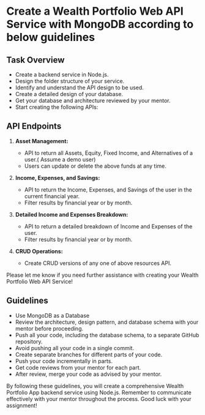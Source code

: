 # Create a Wealth Portfolio Web API Service with MongoDB according to below guidelines

## Task Overview

- Create a backend service in Node.js.
- Design the folder structure of your service.
- Identify and understand the API design to be used.
- Create a detailed design of your database.
- Get your database and architecture reviewed by your mentor.
- Start creating the following APIs:

## API Endpoints

1. **Asset Management:**
   - API to return all Assets, Equity, Fixed Income, and Alternatives of a user.( Assume a demo user)
   - Users can update or delete the above funds at any time.

2. **Income, Expenses, and Savings:**
   - API to return the Income, Expenses, and Savings of the user in the current financial year.
   - Filter results by financial year or by month.

3. **Detailed Income and Expenses Breakdown:**
   - API to return a detailed breakdown of Income and Expenses of the user.
   - Filter results by financial year or by month.

4. **CRUD Operations:**
   - Create CRUD versions of any one of above resources API.

Please let me know if you need further assistance with creating your Wealth Portfolio Web API Service!

## Guidelines

- Use MongoDB as a Database
- Review the architecture, design pattern, and database schema with your mentor before proceeding.
- Push all your code, including the database schema, to a separate GitHub repository.
- Avoid pushing all your code in a single commit.
- Create separate branches for different parts of your code.
- Push your code incrementally in parts.
- Get code reviews from your mentor for each part.
- After review, merge your code as advised by your mentor.

By following these guidelines, you will create a comprehensive Wealth Portfolio App backend service using Node.js. Remember to communicate effectively with your mentor throughout the process. Good luck with your assignment!